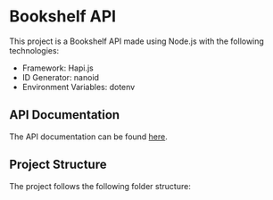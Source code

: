 # Bookshelf API

This project is a Bookshelf API made using Node.js with the following technologies:

- Framework: Hapi.js
- ID Generator: nanoid
- Environment Variables: dotenv

## API Documentation

The API documentation can be found [here](https://documenter.getpostman.com/view/28125475/2s9YeEdCwX#4eeaa32c-9668-45e4-9338-349d59cf8624).

## Project Structure

The project follows the following folder structure:
